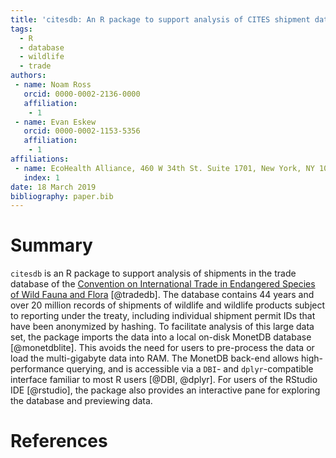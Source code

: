 ```yaml
---
title: 'citesdb: An R package to support analysis of CITES shipment data'
tags:
  - R
  - database
  - wildlife
  - trade
authors:
 - name: Noam Ross
   orcid: 0000-0002-2136-0000
   affiliation:
    - 1
 - name: Evan Eskew
   orcid: 0000-0002-1153-5356
   affiliation:
    - 1
affiliations:
 - name: EcoHealth Alliance, 460 W 34th St. Suite 1701, New York, NY 10001
   index: 1
date: 18 March 2019
bibliography: paper.bib
---
```


# Summary

`citesdb` is an R package to support analysis of shipments in the trade database of the [Convention on International Trade in Endangered Species of Wild Fauna and Flora](https://www.cites.org) [@tradedb].  The database contains 44 years and over 20 million records of shipments of wildlife and wildlife products subject to reporting under the treaty, including individual shipment permit IDs that have been anonymized by hashing. To facilitate analysis of this large data set, the package imports the data into a local on-disk MonetDB database [@monetdblite].  This avoids the need for users to pre-process the data or load the multi-gigabyte data into RAM.  The MonetDB back-end allows high-performance querying, and is accessible via a `DBI`- and `dplyr`-compatible interface familiar to most R users [@DBI, @dplyr]. For users of the RStudio IDE [@rstudio], the package also provides an interactive pane for exploring the database and previewing data. 

# References
